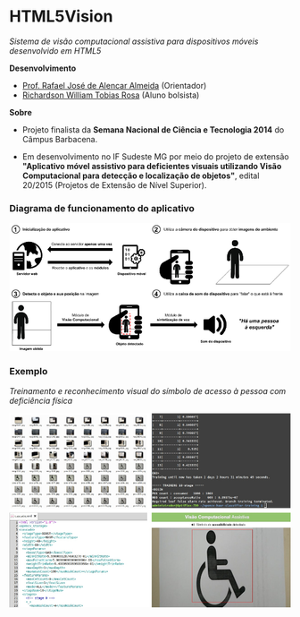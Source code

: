 # HTML5Vision

_Sistema de visão computacional assistiva para dispositivos móveis desenvolvido em HTML5_

__Desenvolvimento__

- <a href="http://lattes.cnpq.br/3995585094514614" target="_blank">Prof. Rafael José de Alencar Almeida</a> (Orientador)
- <a href="http://lattes.cnpq.br/9414157397579991" target="_blank">Richardson William Tobias Rosa</a> (Aluno bolsista) 


__Sobre__

- Projeto finalista da __Semana Nacional de Ciência e Tecnologia 2014__ do Câmpus Barbacena.

- Em desenvolvimento no IF Sudeste MG por meio do projeto de extensão __"Aplicativo móvel assistivo para deficientes visuais utilizando Visão Computacional para detecção e localização de objetos"__, edital 20/2015 (Projetos de Extensão de Nível Superior).


### Diagrama de funcionamento do aplicativo

<p align="center">
  <img src="https://raw.githubusercontent.com/rafjaa/HTML5Vision/master/samples/funcionamento.jpg" alt="Diagrama de funcionamento" />
</p>

### Exemplo
_Treinamento e reconhecimento visual do símbolo de acesso à pessoa com deficiência física_

<p align="center">
  <img src="https://raw.githubusercontent.com/rafjaa/HTML5Vision/master/samples/treinamento.jpg" alt="Exemplo de treinamento e execução" />
</p>
